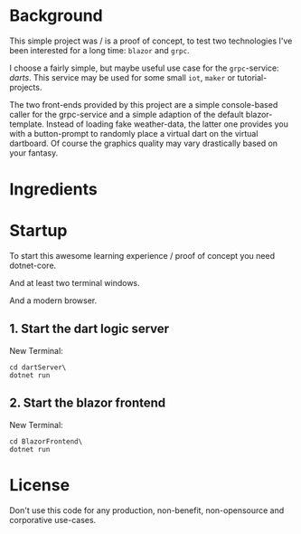 # Background

This simple project was / is a proof of concept, to test two technologies I've been interested for a long time: `blazor` and `grpc`.

I choose a fairly simple, but maybe useful use case for the `grpc`-service: _darts_.
This service may be used for some small `iot`, `maker` or tutorial-projects.

The two front-ends provided by this project are a simple console-based caller for the grpc-service and a simple adaption of the default blazor-template.
Instead of loading fake weather-data, the latter one provides you with a button-prompt to randomly place a virtual dart on the virtual dartboard.
Of course the graphics quality may vary drastically based on your fantasy.

# Ingredients

# Startup

To start this awesome learning experience / proof of concept you need dotnet-core.

And at least two terminal windows.

And a modern browser.

## 1. Start the dart logic server

New Terminal:

~~~
cd dartServer\
dotnet run
~~~

## 2. Start the blazor frontend

New Terminal:

~~~
cd BlazorFrontend\
dotnet run
~~~

# License

Don't use this code for any production, non-benefit, non-opensource and corporative use-cases.
